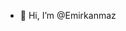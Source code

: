 - 👋 Hi, I’m @Emirkanmaz

<!---
Emirkanmaz/Emirkanmaz is a ✨ special ✨ repository because its `README.md` (this file) appears on your GitHub profile.
You can click the Preview link to take a look at your changes.
--->
